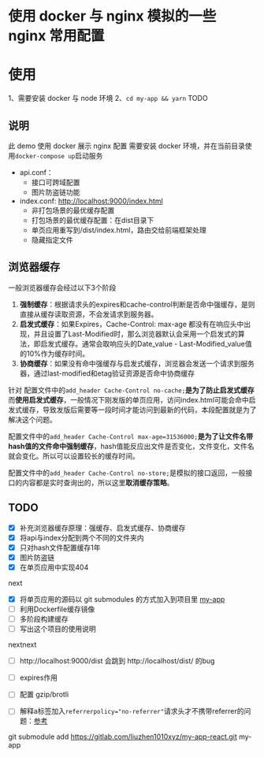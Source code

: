 # 使用 docker 与 nginx 模拟的一些 nginx 常用配置

# 使用
1、需要安装 docker 与 node 环境
2、`cd my-app && yarn`
TODO

## 说明
此 demo 使用 docker 展示 nginx 配置
需要安装 docker 环境，并在当前目录使用`docker-compose up`启动服务

- api.conf：
  - 接口可跨域配置
  - 图片防盗链功能
- index.conf: <http://localhost:9000/index.html>
  - 非打包场景的最优缓存配置
  - 打包场景的最优缓存配置：在dist目录下
  - 单页应用重写到/dist/index.html，路由交给前端框架处理
  - 隐藏指定文件

## 浏览器缓存
一般浏览器缓存会经过以下3个阶段
1. **强制缓存**：根据请求头的expires和cache-control判断是否命中强缓存，是则直接从缓存读取资源，不会发请求到服务器。
2. **启发式缓存**：如果Expires，Cache-Control: max-age 都没有在响应头中出现，并且设置了Last-Modified时，那么浏览器默认会采用一个启发式的算法，即启发式缓存。通常会取响应头的Date_value - Last-Modified_value值的10%作为缓存时间。
3. **协商缓存**：如果没有命中强缓存与启发式缓存，浏览器会发送一个请求到服务器，通过last-modified和etag验证资源是否命中协商缓存

针对
配置文件中的`add_header Cache-Control no-cache;`**是为了防止启发式缓存**而**使用启发式缓存**，一般情况下刚发版的单页应用，访问index.html可能会命中启发式缓存，导致发版后需要等一段时间才能访问到最新的代码，本段配置就是为了解决这个问题。

配置文件中的`add_header Cache-Control max-age=31536000;`**是为了让文件名带hash值的文件命中强制缓存**，hash值能反应出文件是否变化，文件变化，文件名就会变化。所以可以设置较长的缓存时间。

配置文件中的`add_header Cache-Control no-store;`是模拟的接口返回，一般接口的内容都是实时查询出的，所以这里**取消缓存策略**。


## TODO
- [x] 补充浏览器缓存原理：强缓存、启发式缓存、协商缓存
- [x] 将api与index分配到两个不同的文件夹内
- [x] 只对hash文件配置缓存1年
- [x] 图片防盗链
- [x] 在单页应用中实现404

next
- [x] 将单页应用的源码以 git submodules 的方式加入到项目里 [my-app](https://gitlab.com/liuzhen1010xyz/my-app-react#my-app)
- [ ] 利用Dockerfile缓存镜像
- [ ] 多阶段构建缓存
- [ ] 写出这个项目的使用说明

nextnext
- [ ] http://localhost:9000/dist 会跳到 http://localhost/dist/ 的bug
- [ ] expires作用
- [ ] 配置 gzip/brotli
- [ ] 解释a标签加入`referrerpolicy="no-referrer"`请求头才不携带referrer的问题：[参考](https://www.educative.io/answers/what-is-the-html-a-referrerpolicy-attribute)




git submodule add https://gitlab.com/liuzhen1010xyz/my-app-react.git my-app